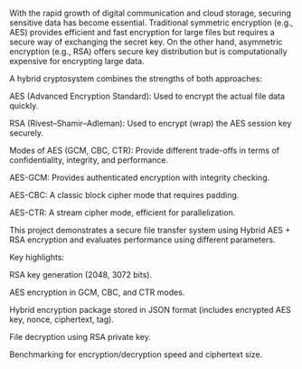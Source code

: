 With the rapid growth of digital communication and cloud storage, securing sensitive data has become essential. Traditional symmetric encryption (e.g., AES) provides efficient and fast encryption for large files but requires a secure way of exchanging the secret key. On the other hand, asymmetric encryption (e.g., RSA) offers secure key distribution but is computationally expensive for encrypting large data.

A hybrid cryptosystem combines the strengths of both approaches:

AES (Advanced Encryption Standard): Used to encrypt the actual file data quickly.

RSA (Rivest–Shamir–Adleman): Used to encrypt (wrap) the AES session key securely.

Modes of AES (GCM, CBC, CTR): Provide different trade-offs in terms of confidentiality, integrity, and performance.

AES-GCM: Provides authenticated encryption with integrity checking.

AES-CBC: A classic block cipher mode that requires padding.

AES-CTR: A stream cipher mode, efficient for parallelization.

This project demonstrates a secure file transfer system using Hybrid AES + RSA encryption and evaluates performance using different parameters.

Key highlights:

RSA key generation (2048, 3072 bits).

AES encryption in GCM, CBC, and CTR modes.

Hybrid encryption package stored in JSON format (includes encrypted AES key, nonce, ciphertext, tag).

File decryption using RSA private key.

Benchmarking for encryption/decryption speed and ciphertext size.
